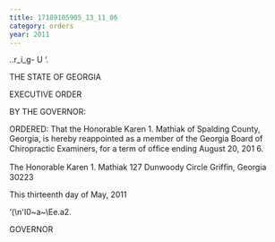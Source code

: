 ```yaml
---
title: 17189105905_13_11_06
category: orders
year: 2011
---
```

 

..r_i_g- U ‘.

THE STATE OF GEORGIA

EXECUTIVE ORDER

BY THE GOVERNOR:

ORDERED: That the Honorable Karen 1. Mathiak of Spalding County, Georgia,
is hereby reappointed as a member of the Georgia Board of
Chiropractic Examiners, for a term of ofﬁce ending August 20,
201 6.

The Honorable Karen 1. Mathiak
127 Dunwoody Circle
Grifﬁn, Georgia 30223

This thirteenth day of May, 2011

‘(\n'I0~a~\Ee.a2.

GOVERNOR

